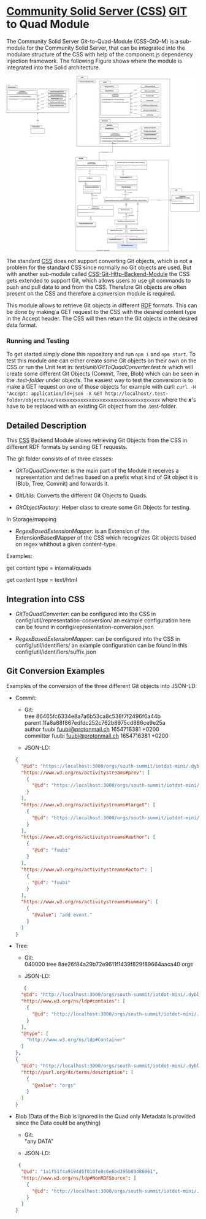 # [Community Solid Server (CSS)](https://github.com/CommunitySolidServer/CommunitySolidServer) [GIT](https://git-scm.com/) to Quad Module 


The Community Solid Server Git-to-Quad-Module (CSS-GtQ-M) is a sub-module for the Community Solid Server, that can be integrated into the modulare structure of the CSS with help of the component.js dependency injection framework. The following Figure shows where the module is integrated into the Solid architecture.

![Overview](./ClassDiagramOverviewGitToQuad.drawio.svg)

The standard [CSS](https://github.com/CommunitySolidServer/CommunitySolidServer) does not support converting Git objects, which is not a problem for the standard CSS since normally no Git objects are used. But with another sub-module called [CSS-Git-Http-Backend-Module](https://gitlab.com/ColombaLink/dev/dapsi/public/css/modules/css-git-http-backend-module) the CSS gets extended to support Git, which allows users to use git commands to push and pull data to and from the CSS. Therefore Git objects are often present on the CSS and therefore a conversion module is required.

This module allows to retrieve Git objects in different [RDF](https://www.w3.org/RDF/) formats. This can be done by making a GET request to the CSS with the desired content type in the Accept header. The CSS will then return the Git objects in the desired data format.

### Running and Testing

To get started simply clone this repository and run ``npm i`` and ``npm start``. 
To test this module one can either create some Git objects on their own on the CSS or run the Unit test in: *test/unit/GitToQuadConverter.test.ts* which will create some different Git Objects (Commit, Tree, Blob) which can be seen in the *.test-folder* under objects. The easiest way to test the conversion is to make a GET request on one of those objects for example with curl: ``curl -H "Accept: application/ld+json -X GET http://localhost/.test-folder/objects/xx/xxxxxxxxxxxxxxxxxxxxxxxxxxxxxxxxxxxxxx`` where the **x**'s have to be replaced with an existing Git object from the .test-folder.  

## Detailed Description

This [CSS](https://github.com/CommunitySolidServer/CommunitySolidServer) Backend Module allows retrieving Git Objects from the CSS in different RDF formats by sending GET requests.

The git folder consists of of three classes:

* *GitToQuadConverter*: is the main part of the Module it receives a representation and defines based on a prefix what kind of Git object it is (Blob, Tree, Commit) and forwards it.

* *GitUtils*: Converts the different Git Objects to Quads.

* *GitObjectFactory*: Helper class to create some Git Objects for testing.

In Storage/mapping

* *RegexBasedExtensionMapper*: is an Extension of the ExtensionBasedMapper of the CSS which recognizes Git objects based on regex whithout a given content-type.



Examples:

get content type = internal/quads

get content type = text/html


## Integration into CSS

* *GitToQuadConverter*: can be configured into the CSS in config/util/representation-conversion/ an example configuration here can be found in config/representation-conversion.json

* *RegexBasedExtensionMapper*: can be configured into the CSS in config/util/identifiers/ an example configuration can be found in this config/util/identifiers/suffix.json


## Git Conversion Examples

Examples of the conversion of the three different Git objects into JSON-LD:

- Commit:
    - Git:\
        tree 86465fc6334e8a7a6b53ca8c538f7f2496f6a44b\
        parent 1fa8a88f867edfdc252c762b8975cd886ce9e25a\
        author fuubi <fuubi@protonmail.ch> 1654716381 +0200\
        committer fuubi <fuubi@protonmail.ch> 1654716381 +0200



    - JSON-LD:

  ```json
  {
    "@id": "https://localhost:3000/orgs/south-summit/iotdot-mini/.dybli/objects/1a/5c659770fda3da8a5f6346433eb37a0436cdc3",
    "https://www.w3.org/ns/activitystreams#prev": [
      {
        "@id": "https://localhost:3000/orgs/south-summit/iotdot-mini/.dybli/objects/1f/a8a88f867edfdc252c762b8975cd886ce9e25a"
      }
    ],
    "https://www.w3.org/ns/activitystreams#target": [
      {
        "@id": "https://localhost:3000/orgs/south-summit/iotdot-mini/.dybli/objects/86/465fc6334e8a7a6b53ca8c538f7f2496f6a44b"
      }
    ],
    "https://www.w3.org/ns/activitystreams#author": [
      {
        "@id": "fuubi"
      }
    ],
    "https://www.w3.org/ns/activitystreams#actor": [
      {
        "@id": "fuubi"
      }
    ],
    "https://www.w3.org/ns/activitystreams#summary": [
      {
        "@value": "add event."
      }
    ]
  }

  ```



- Tree:
    - Git:\
       040000 tree 8ae26f84a29b72e9611f1439f829f89664aaca40	orgs


    - JSON-LD:
  ```json
     {
    "@id": "http://localhost:3000/orgs/south-summit/iotdot-mini/.dybli/objects/1a/1d7028da939437f8d51a44f27dbf7f64bb5936",
    "http://www.w3.org/ns/ldp#contains": [
      {
        "@id": "http://localhost:3000/orgs/south-summit/iotdot-mini/.dybli/objects/8a/e26f84a29b72e9611f1439f829f89664aaca40"
      }
    ],
    "@type": [
      "http://www.w3.org/ns/ldp#Container"
    ]
  },
  {
    "@id": "http://localhost:3000/orgs/south-summit/iotdot-mini/.dybli/objects/8a/e26f84a29b72e9611f1439f829f89664aaca40",
    "http://purl.org/dc/terms/description": [
      {
        "@value": "orgs"
      }
    ]
  }

  ```




- Blob (Data of the Blob is ignored in the Quad only Metadata is provided since the Data could be anything)
    - Git:\
        "any DATA"

    - JSON-LD:
  ```json
   {
    "@id": "1a1f51f4a9194d5f010fe0c6e6bd395b09486061",
    "http://www.w3.org/ns/ldp#NonRDFSource": [
      {
        "@id": "http://localhost:3000/orgs/south-summit/iotdot-mini/.dybli/objects/1a/1f51f4a9194d5f010fe0c6e6bd395b09486061"
      }
    ]
  }

  ```

    





